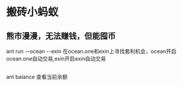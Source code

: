 # 搬砖小蚂蚁
## 熊市漫漫，无法赚钱，但能囤币
ant run --ocean --exin
在ocean.one和exin上寻找套利机会，ocean开启ocean.one自动交易,exin开启exin自动交易
##
ant balance
查看当前余额
